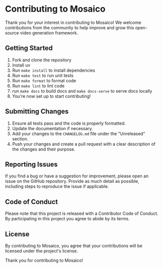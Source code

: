 # Contributing to Mosaico

Thank you for your interest in contributing to Mosaico! We welcome contributions from the community to help improve and grow this open-source video generation framework.

## Getting Started

1. Fork and clone the repository
2. Install uv
3. Run `make install` to install dependencies
4. Run `make test` to run unit tests
5. Run `make format` to format code
6. Run `make lint` to lint code
7. run `make docs` to build docs and `make docs-serve` to serve docs locally
8. You're now set up to start contributing!

## Submitting Changes

1. Ensure all tests pass and the code is properly formatted.
2. Update the documentation if necessary.
3. Add your changes to the `CHANGELOG.md` file under the "Unreleased" section.
4. Push your changes and create a pull request with a clear description of the changes and their purpose.

## Reporting Issues

If you find a bug or have a suggestion for improvement, please open an issue on the GitHub repository. Provide as much detail as possible, including steps to reproduce the issue if applicable.

## Code of Conduct

Please note that this project is released with a Contributor Code of Conduct. By participating in this project you agree to abide by its terms.

## License

By contributing to Mosaico, you agree that your contributions will be licensed under the project's license.

Thank you for contributing to Mosaico!

